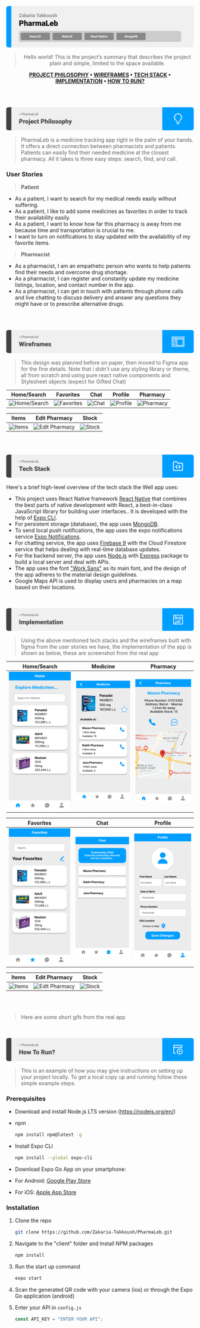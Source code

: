 <img src="./readme/title1.svg"/>

<div align="center">

> Hello world! This is the project’s summary that describes the project plain and simple, limited to the space available.

**[PROJECT PHILOSOPHY](https://github.com/julescript/well_app#-project-philosophy) • [WIREFRAMES](https://github.com/julescript/well_app#-wireframes) • [TECH STACK](https://github.com/julescript/well_app#-tech-stack) • [IMPLEMENTATION](https://github.com/julescript/well_app#-impplementation) • [HOW TO RUN?](https://github.com/julescript/well_app#-how-to-run)**

</div>

<br><br>

<img src="./readme/title2.svg"/>

> PharmaLeb is a medicine tracking app right in the palm of your hands. It offers a direct connection between pharmacists and patients. Patients can easily find their needed medicine at the closest pharmacy. All it takes is three easy steps: search, find, and call.

### User Stories

> <b>Patient</b>

-   As a patient, I want to search for my medical needs easily without suffering.
-   As a patient, I like to add some medicines as favorites in order to track their availability easily.
-   As a patient, I want to know how far this pharmacy is away from me because time and transportation is crucial to me.
-   I want to turn on notifications to stay updated with the availability of my favorite items.

> <b>Pharmacist</b>

-   As a pharmacist, I am an empathetic person who wants to help patients find their needs and overcome drug shortage.
-   As a pharmacist, I can register and constantly update my medicine listings, location, and contact number in the app.
-   As a pharmacist, I can get in touch with patients through phone calls and live chatting to discuss delivery and answer any questions they might have or to prescribe alternative drugs.

<br><br>

<img src="./readme/title3.svg"/>

> This design was planned before on paper, then moved to Figma app for the fine details.
> Note that i didn't use any styling library or theme, all from scratch and using pure react native components and Stylesheet objects (expect for Gifted Chat)

| Home/Search      | Favorites      | Chat      | Profile      | Pharmacy      |
| ---------------- | -------------- | --------- | ------------ | ------------- |
| ![Home/Search]() | ![Favorites]() | ![Chat]() | ![Profile]() | ![Pharmacy]() |

| Items      | Edit Pharmacy      | Stock      |
| ---------- | ------------------ | ---------- |
| ![Items]() | ![Edit Pharmacy]() | ![Stock]() |

<br><br>

<img src="./readme/title4.svg"/>

Here's a brief high-level overview of the tech stack the Well app uses:

-   This project uses React Native framework [React Native](https://reactnative.dev/) that combines the best parts of native development with React, a best-in-class JavaScript library for building user interfaces.. It is developed with the help of [Expo CLI](https://expo.dev/).
-   For persistent storage (database), the app uses [MongoDB](https://www.mongodb.com/).
-   To send local push notifications, the app uses the expo notifications service [Expo Notifications](https://docs.expo.dev/versions/latest/sdk/notifications/#api).
-   For chatting service, the app uses [Firebase 9](https://firebase.google.com/) with the Cloud Firestore service that helps dealing with real-time database updates.
-   For the backend server, the app uses [Node.js](https://nodejs.org/en/) with [Express](https://expressjs.com/) package to build a local server and deal with APIs.
-   The app uses the font ["Work Sans"](https://fonts.google.com/specimen/Work+Sans) as its main font, and the design of the app adheres to the material design guidelines.
-   Google Maps API is used to display users and pharmacies on a map based on their locations.

<br><br>
<img src="./readme/title5.svg"/>

> Using the above mentioned tech stacks and the wireframes built with figma from the user stories we have, the implementation of the app is shown as below, these are screenshot from the real app

| Home/Search                                          | Medicine                                             | Pharmacy                                             |
| ---------------------------------------------------- | ---------------------------------------------------- | ---------------------------------------------------- |
| ![Home/Search](/readme//wireframes/patient/Home.png) | ![Pharmacy](/readme/wireframes/patient/Medicine.png) | ![Medicine](/readme/wireframes/patient/Pharmacy.png) |

| Favorites                                               | Chat                                                 | Profile                                             |
| ------------------------------------------------------- | ---------------------------------------------------- | --------------------------------------------------- |
| ![Favorites](/readme//wireframes/patient/Favorites.png) | ![Chat](/readme/wireframes/patient/Chat-Patient.png) | ![Profile](/readme//wireframes/patient/Profile.png) |

| Items      | Edit Pharmacy      | Stock      |
| ---------- | ------------------ | ---------- |
| ![Items]() | ![Edit Pharmacy]() | ![Stock]() |

<br></br>

> Here are some short gifs from the real app

<br><br>
<img src="./readme/title6.svg"/>

> This is an example of how you may give instructions on setting up your project locally.
> To get a local copy up and running follow these simple example steps.

### Prerequisites

<!-- This is an example of how to list things you need to use the software and how to install them. -->

-   Download and install Node.js LTS version (https://nodejs.org/en/)

-   npm
    ```sh
    npm install npm@latest -g
    ```
-   Install Expo CLI
    ```sh
    npm install --global expo-cli
    ```
-   Download Expo Go App on your smartphone:
-   For Android: [Google Play Store](https://play.google.com/store/apps/details?id=host.exp.exponent)
-   For iOS: [Apple App Store](https://apps.apple.com/app/expo-go/id982107779)

### Installation

1. Clone the repo

    ```sh
    git clone https://github.com/Zakaria-Takkoush/PharmaLeb.git
    ```

2. Navigate to the "client" folder and Install NPM packages

    ```sh
    npm install
    ```

3. Run the start up command

    ```sh
    expo start
    ```

4. Scan the generated QR code with your camera (ios) or through the Expo Go application (android)

5. Enter your API in `config.js`
    ```js
    const API_KEY = "ENTER YOUR API";
    ```
